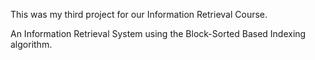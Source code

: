 This was my third project for our Information Retrieval Course.

An Information Retrieval System using the Block-Sorted Based Indexing algorithm.
